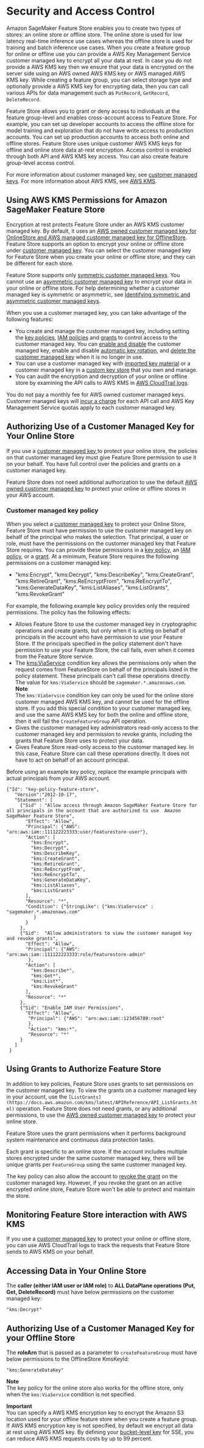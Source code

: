# Security and Access Control<a name="feature-store-security"></a>

 Amazon SageMaker Feature Store enables you to create two types of stores: an online store or offline store\. The online store is used for low latency real\-time inference use cases whereas the offline store is used for training and batch inference use cases\. When you create a feature group for online or offline use you can provide a AWS Key Management Service customer managed key to encrypt all your data at rest\. In case you do not provide a AWS KMS key then we ensure that your data is encrypted on the server side using an AWS owned AWS KMS key or AWS managed AWS KMS key\. While creating a feature group, you can select storage type and optionally provide a AWS KMS key for encrypting data, then you can call various APIs for data management such as `PutRecord`, `GetRecord`, `DeleteRecord`\.

Feature Store allows you to grant or deny access to individuals at the feature group\-level and enables cross\-account access to Feature Store\. For example, you can set up developer accounts to access the offline store for model training and exploration that do not have write access to production accounts\. You can set up production accounts to access both online and offline stores\. Feature Store uses unique customer AWS KMS keys for offline and online store data at\-rest encryption\. Access control is enabled through both API and AWS KMS key access\. You can also create feature group\-level access control\. 

 For more information about customer managed key, see [customer managed keys](https://docs.aws.amazon.com/kms/latest/developerguide/concepts.html#master_keys)\. For more information about AWS KMS, see [AWS KMS](https://aws.amazon.com/kms/)\. 

## Using AWS KMS Permissions for Amazon SageMaker Feature Store<a name="feature-store-kms-cmk-permissions"></a>

 Encryption at rest protects Feature Store under an AWS KMS customer managed key\. By default, it uses an [AWS owned customer managed key for OnlineStore and AWS managed customer managed key for OfflineStore](https://docs.aws.amazon.com/kms/latest/developerguide/concepts.html#aws-owned-cmk)\. Feature Store supports an option to encrypt your online or offline store under [customer managed key](https://docs.aws.amazon.com/kms/latest/developerguide/concepts.html#customer-cmk)\. You can select the customer managed key for Feature Store when you create your online or offline store, and they can be different for each store\. 

 Feature Store supports only [symmetric customer managed keys](https://docs.aws.amazon.com/kms/latest/developerguide/symm-asymm-concepts.html#symmetric-cmks)\. You cannot use an [asymmetric customer managed key](https://docs.aws.amazon.com/kms/latest/developerguide/symm-asymm-concepts.html#asymmetric-cmks) to encrypt your data in your online or offline store\. For help determining whether a customer managed key is symmetric or asymmetric, see [Identifying symmetric and asymmetric customer managed keys](https://docs.aws.amazon.com/kms/latest/developerguide/find-symm-asymm.html)\.

When you use a customer managed key, you can take advantage of the following features: 
+  You create and manage the customer managed key, including setting the [key policies](https://docs.aws.amazon.com/kms/latest/developerguide/key-policies.html), [IAM policies](https://docs.aws.amazon.com/kms/latest/developerguide/iam-policies.html) and [grants](https://docs.aws.amazon.com/kms/latest/developerguide/grants.html) to control access to the customer managed key\. You can [enable and disable](https://docs.aws.amazon.com/kms/latest/developerguide/enabling-keys.html) the customer managed key, enable and disable [automatic key rotation](https://docs.aws.amazon.com/kms/latest/developerguide/rotate-keys.html), and [delete the customer managed key](https://docs.aws.amazon.com/kms/latest/developerguide/deleting-keys.html) when it is no longer in use\. 
+  You can use a customer managed key with [imported key material](https://docs.aws.amazon.com/kms/latest/developerguide/importing-keys.html) or a customer managed key in a [custom key store](https://docs.aws.amazon.com/kms/latest/developerguide/custom-key-store-overview.html) that you own and manage\. 
+  You can audit the encryption and decryption of your online or offline store by examining the API calls to AWS KMS in [AWS CloudTrail logs](https://docs.aws.amazon.com/kms/latest/developerguide/services-dynamodb.html#dynamodb-cmk-trail)\. 

You do not pay a monthly fee for AWS owned customer managed keys\. Customer managed keys will [ incur a charge](https://aws.amazon.com/kms/pricing/) for each API call and AWS Key Management Service quotas apply to each customer managed key\.

## Authorizing Use of a Customer Managed Key for Your Online Store<a name="feature-store-authorizing-cmk-online-store"></a>

 If you use a [customer managed key ](https://docs.aws.amazon.com/kms/latest/developerguide/concepts.html#customer-cmk) to protect your online store, the policies on that customer managed key must give Feature Store permission to use it on your behalf\. You have full control over the policies and grants on a customer managed key\.

 Feature Store does not need additional authorization to use the default [AWS owned customer managed key](https://docs.aws.amazon.com/kms/latest/developerguide/concepts.html#master_keys) to protect your online or offline stores in your AWS account\.

### Customer managed key policy<a name="feature-store-customer-managed-cmk-policy"></a>

 When you select a [customer managed key](https://docs.aws.amazon.com/kms/latest/developerguide/concepts.html#customer-cmk) to protect your Online Store, Feature Store must have permission to use the customer managed key on behalf of the principal who makes the selection\. That principal, a user or role, must have the permissions on the customer managed key that Feature Store requires\. You can provide these permissions in a [key policy](https://docs.aws.amazon.com/kms/latest/developerguide/key-policies.html), an [IAM policy](https://docs.aws.amazon.com/kms/latest/developerguide/iam-policies.html), or a [grant](https://docs.aws.amazon.com/kms/latest/developerguide/grants.html)\. At a minimum, Feature Store requires the following permissions on a customer managed key: 
+  "kms:Encrypt", "kms:Decrypt", "kms:DescribeKey", "kms:CreateGrant", "kms:RetireGrant", "kms:ReEncryptFrom", "kms:ReEncryptTo", "kms:GenerateDataKey", "kms:ListAliases", "kms:ListGrants", "kms:RevokeGrant" 

 For example, the following example key policy provides only the required permissions\. The policy has the following effects: 
+  Allows Feature Store to use the customer managed key in cryptographic operations and create grants, but only when it is acting on behalf of principals in the account who have permission to use your Feature Store\. If the principals specified in the policy statement don't have permission to use your Feature Store, the call fails, even when it comes from the Feature Store service\. 
+  The [kms:ViaService](https://docs.aws.amazon.com/kms/latest/developerguide/policy-conditions.html#conditions-kms-via-service) condition key allows the permissions only when the request comes from FeatureStore on behalf of the principals listed in the policy statement\. These principals can't call these operations directly\. The value for `kms:ViaService` should be `sagemaker.*.amazonaws.com`\. 
**Note**  
 The `kms:ViaService` condition key can only be used for the online store customer managed AWS KMS key, and cannot be used for the offline store\. If you add this special condition to your customer managed key, and use the same AWS KMS key for both the online and offline store, then it will fail the `CreateFeatureGroup` API operation\. 
+  Gives the customer managed key administrators read\-only access to the customer managed key and permission to revoke grants, including the grants that Feature Store uses to protect your data\. 
+  Gives Feature Store read\-only access to the customer managed key\. In this case, Feature Store can call these operations directly\. It does not have to act on behalf of an account principal\.

 Before using an example key policy, replace the example principals with actual principals from your AWS account\. 

```
{"Id": "key-policy-feature-store",
   "Version":"2012-10-17",
   "Statement": [
     {"Sid" : "Allow access through Amazon SageMaker Feature Store for all principals in the account that are authorized to use  Amazon SageMaker Feature Store",
       "Effect": "Allow",
       "Principal": {"AWS": "arn:aws:iam::111122223333:user/featurestore-user"},
       "Action": [
         "kms:Encrypt",
         "kms:Decrypt",
         "kms:DescribeKey",
         "kms:CreateGrant",
         "kms:RetireGrant",
         "kms:ReEncryptFrom",
         "kms:ReEncryptTo",
         "kms:GenerateDataKey",
         "kms:ListAliases",
         "kms:ListGrants"
       ],
       "Resource": "*",      
       "Condition": {"StringLike": {"kms:ViaService" : "sagemaker.*.amazonaws.com"
          }
       }
     },
     {"Sid":  "Allow administrators to view the customer managed key and revoke grants",
       "Effect": "Allow",
       "Principal": {"AWS": "arn:aws:iam::111122223333:role/featurestore-admin"
        },
       "Action": [
         "kms:Describe*",
         "kms:Get*",
         "kms:List*",
         "kms:RevokeGrant"
       ],
       "Resource": "*"
     },
     {"Sid": "Enable IAM User Permissions",
       "Effect": "Allow",
        "Principal": {"AWS": "arn:aws:iam::123456789:root"
        },
        "Action": "kms:*",
        "Resource": "*"
     }
   ]
 }
```

## Using Grants to Authorize Feature Store<a name="feature-store-using-grants-authorize"></a>

 In addition to key policies, Feature Store uses grants to set permissions on the customer managed key\. To view the grants on a customer managed key in your account, use the `[ListGrants](https://docs.aws.amazon.com/kms/latest/APIReference/API_ListGrants.html)` operation\. Feature Store does not need grants, or any additional permissions, to use the [AWS owned customer managed key](https://docs.aws.amazon.com/kms/latest/developerguide/concepts.html#aws-owned-cmk) to protect your online store\. 

 Feature Store uses the grant permissions when it performs background system maintenance and continuous data protection tasks\. 

 Each grant is specific to an online store\. If the account includes multiple stores encrypted under the same customer managed key, there will be unique grants per `FeatureGroup` using the same customer managed key\. 

 The key policy can also allow the account to [revoke the grant](https://docs.aws.amazon.com/kms/latest/APIReference/API_RevokeGrant.html) on the customer managed key\. However, if you revoke the grant on an active encrypted online store, Feature Store won't be able to protect and maintain the store\. 

## Monitoring Feature Store interaction with AWS KMS<a name="feature-store-monitoring-kms-interaction"></a>

 If you use a [customer managed key](https://docs.aws.amazon.com/kms/latest/developerguide/concepts.html#customer-cmk) to protect your online or offline store, you can use AWS CloudTrail logs to track the requests that Feature Store sends to AWS KMS on your behalf\.

## Accessing Data in Your Online Store<a name="feature-store-accessing-data-online-store"></a>

 The **caller \(either IAM user or IAM role\)** to **ALL DataPlane operations \(Put, Get, DeleteRecord\)** must have below permissions on the customer managed key: 

```
"kms:Decrypt"
```

## Authorizing Use of a Customer Managed Key for your Offline Store<a name="feature-store-authorizing-use-cmk-offline-store"></a>

 The **roleArn** that is passed as a parameter to `createFeatureGroup` must have below permissions to the OfflineStore KmsKeyId: 

```
"kms:GenerateDataKey"
```

**Note**  
The key policy for the online store also works for the offline store, only when the `kms:ViaService` condition is not specified\. 

**Important**  
You can specify a AWS KMS encryption key to encrypt the Amazon S3 location used for your offline feature store when you create a feature group\. If AWS KMS encryption key is not specified, by default we encrypt all data at rest using AWS KMS key\. By defining your [bucket\-level key](https://docs.aws.amazon.com/AmazonS3/latest/userguide/bucket-key.html) for SSE, you can reduce AWS KMS requests costs by up to 99 percent\. 
